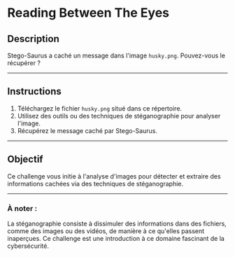 # Reading Between The Eyes

## Description

Stego-Saurus a caché un message dans l'image `husky.png`. Pouvez-vous le récupérer ?

---

## Instructions

1. Téléchargez le fichier `husky.png` situé dans ce répertoire.
2. Utilisez des outils ou des techniques de stéganographie pour analyser l'image.
3. Récupérez le message caché par Stego-Saurus.

---

## Objectif

Ce challenge vous initie à l'analyse d'images pour détecter et extraire des informations cachées via des techniques de stéganographie.

---

### À noter :
La stéganographie consiste à dissimuler des informations dans des fichiers, comme des images ou des vidéos, de manière à ce qu'elles passent inaperçues. Ce challenge est une introduction à ce domaine fascinant de la cybersécurité.
